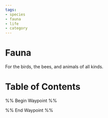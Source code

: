 ```yaml
---
tags:
- species
- fauna
- life
- category
---
```

# Fauna
For the birds, the bees, and animals of all kinds.

# Table of Contents
%% Begin Waypoint %%


%% End Waypoint %%
